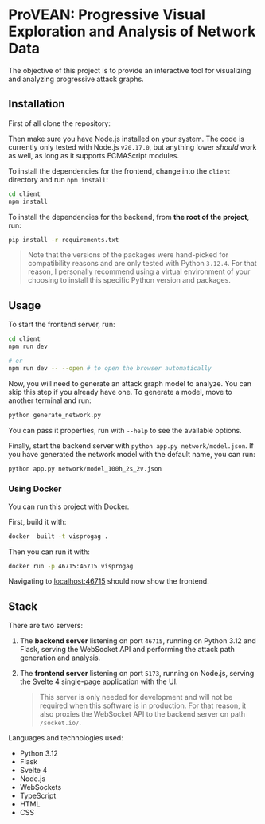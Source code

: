 # ProVEAN: Progressive Visual Exploration and Analysis of Network Data

The objective of this project is to provide an interactive tool for visualizing and analyzing progressive attack graphs.

## Installation
First of all clone the repository:

Then make sure you have Node.js installed on your system. The code is currently only tested with Node.js `v20.17.0`, but anything lower _should_ work as well, as long as it supports ECMAScript modules.

To install the dependencies for the frontend, change into the `client` directory and run `npm install`:
```bash
cd client
npm install
```

To install the dependencies for the backend, from **the root of the project**, run:
```bash
pip install -r requirements.txt
```

> Note that the versions of the packages were hand-picked for compatibility reasons and are only tested with Python `3.12.4`. For that reason, I personally recommend using a virtual environment of your choosing to install this specific Python version and packages.

## Usage
To start the frontend server, run:
```bash
cd client
npm run dev

# or
npm run dev -- --open # to open the browser automatically
```

Now, you will need to generate an attack graph model to analyze. You can skip this step if you already have one. To generate a model, move to another terminal and run:
```bash
python generate_network.py
```

You can pass it properties, run with `--help` to see the available options.

Finally, start the backend server with `python app.py network/model.json`. If you have generated the network model with the default name, you can run:
```bash
python app.py network/model_100h_2s_2v.json
```

### Using Docker
You can run this project with Docker.

First, build it with:
```bash
docker  built -t visprogag .
```

Then you can run it with:
```bash
docker run -p 46715:46715 visprogag 
```

Navigating to [localhost:46715](http://localhost:46715) should now show the frontend.


## Stack
There are two servers:
1. The **backend server** listening on port `46715`, running on Python 3.12 and Flask, serving the WebSocket API and performing the attack path generation and analysis.
2. The **frontend server** listening on port `5173`, running on Node.js, serving the Svelte 4 single-page application with the UI.

    > This server is only needed for development and will not be required when this software is in production. For that reason, it also proxies the WebSocket API to the backend server on path `/socket.io/`.

Languages and technologies used:
- Python 3.12
- Flask
- Svelte 4
- Node.js
- WebSockets
- TypeScript
- HTML
- CSS
